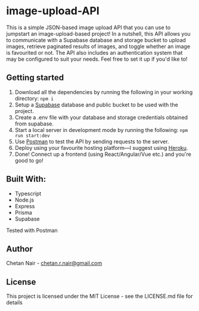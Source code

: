 # image-upload-API
This is a simple JSON-based image upload API that you can use to jumpstart an image-upload-based project! In a nutshell, this API allows you to communicate with a Supabase database and storage bucket to upload images, retrieve paginated results of images, and toggle whether an image is favourited or not. The API also includes an authentication system that may be configured to suit your needs. Feel free to set it up if you'd like to!  

## Getting started
1. Download all the dependencies by running the following in your working directory: `npm i`
2. Setup a [Supabase](https://supabase.com) database and public bucket to be used with the project.
3. Create a .env file with your database and storage credentials obtained from supabase.  
4. Start a local server in development mode by running the following: `npm run start:dev`
5. Use [Postman](https://www.postman.com) to test the API by sending requests to the server.
6. Deploy using your favourite hosting platform—I suggest using [Heroku](https://www.heroku.com).
7. Done! Connect up a frontend (using React/Angular/Vue etc.) and you're good to go!

## Built With:
* Typescript
* Node.js
* Express
* Prisma
* Supabase

Tested with Postman

## Author

Chetan Nair - chetan.r.nair@gmail.com

## License

This project is licensed under the MIT License - see the LICENSE.md file for details





